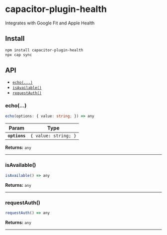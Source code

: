 # capacitor-plugin-health

Integrates with Google Fit and Apple Health

## Install

```bash
npm install capacitor-plugin-health
npx cap sync
```

## API

<docgen-index>

* [`echo(...)`](#echo)
* [`isAvailable()`](#isavailable)
* [`requestAuth()`](#requestauth)

</docgen-index>

<docgen-api>
<!--Update the source file JSDoc comments and rerun docgen to update the docs below-->

### echo(...)

```typescript
echo(options: { value: string; }) => any
```

| Param         | Type                            |
| ------------- | ------------------------------- |
| **`options`** | <code>{ value: string; }</code> |

**Returns:** <code>any</code>

--------------------


### isAvailable()

```typescript
isAvailable() => any
```

**Returns:** <code>any</code>

--------------------


### requestAuth()

```typescript
requestAuth() => any
```

**Returns:** <code>any</code>

--------------------

</docgen-api>
